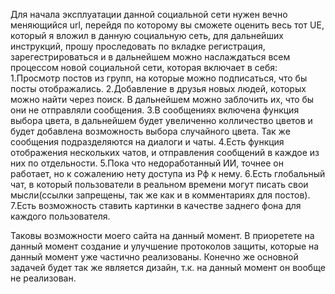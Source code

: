 Для начала эксплуатации данной социальной сети нужен вечно меняющийся url, перейдя по которому вы сможете оценить весь тот UE, который я вложил в данную социальную сеть, для дальнейших инструкций, прошу проследовать по вкладке регистрация, зарегестрироваться и в дальнейшем можно наслаждаться всем процессом новой социальной сети, которая включает в себя:
1.Просмотр постов из групп, на которые можно подписаться, что бы посты отображались.
2.Добавление в друзья новых людей, которых можно найти через поиск. В дальнейшем можно заблочить их, что бы они не отправляли сообщения.
3.В сообщениях включена функция выбора цвета, в дальнейшем будет увеличенно колличество цветов и будет добавлена возможность выбора случайного цвета. Так же сообщения подразделяются на диалоги и чаты.
4.Есть функция отображения нескольких чатов, и отправления сообщений в каждое из них по отдельности.
5.Пока что недоработанный ИИ, точнее он работает, но к сожалению нету доступа из Рф к нему.
6.Есть глобальный чат, в который пользователи в реальном времени могут писать свои мысли(ссылки запрещены, так же как и в комментариях для постов).
7.Есть возможность ставить картинки в качестве заднего фона для каждого пользователя.

Таковы возможности моего сайта на данный момент. В приоретете на данный момент создание и улучшение протоколов защиты, которые на данный момент уже частично реализованы. Конечно же основной задачей будет так же является дизайн, т.к. на данный момент он вообще не реализован.
